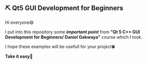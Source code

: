 ## :pick: Qt5 GUI Development for Beginners
 
Hi everyone😄

I put into this repository some **_important point_** from **"Qt 5 C++ GUI Development for Beginners/ Daniel Gakwaya"** course which I took. 

I hope these examples will be usefull for your project🍀

**Take it easy**💛
